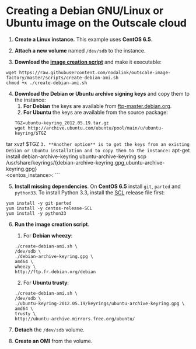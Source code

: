 # Creating a Debian GNU/Linux or Ubuntu image on the Outscale cloud

 1. **Create a Linux instance.** This example uses **CentOS 6.5**.

 2. **Attach a new volume** named `/dev/sdb` to the instance.

 3. **Download the [image creation script](https://github.com/nodalink/outscale-image-factory/blob/master/scripts/create-debian-ami.sh)** and make it executable:
 
 ```
 wget https://raw.githubusercontent.com/nodalink/outscale-image-factory/master/scripts/create-debian-ami.sh
 chmod +x ./create-debian-ami.sh
 ```

 4. **Download the Debian or Ubuntu archive signing keys** and copy them to the instance:
	1. **For Debian** the keys are available from [ftp-master.debian.org](https://ftp-master.debian.org/keys.html).
	2. **For Ubuntu** the keys are available from the source package:
	```
	TGZ=ubuntu-keyring_2012.05.19.tar.gz
	wget http://archive.ubuntu.com/ubuntu/pool/main/u/ubuntu-keyring/$TGZ
tar xvzf $TGZ
	```
	3. **Another option** is to get the keys from an existing Debian or Ubuntu installation and to copy them to the instance:
	```
	apt-get install debian-archive-keyring ubuntu-archive-keyring
	scp /usr/share/keyrings/{debian-archive-keyring.gpg,ubuntu-archive-keyring.gpg} \
	<centos_instance>:
	```

 5. **Install missing dependencies**. On **CentOS 6.5** install `git`, `parted` and `python33`. To install Python 3.3, install the [SCL](http://wiki.centos.org/AdditionalResources/Repositories/SCL) release file first:

 ```
 yum install -y git parted
 yum install -y centos-release-SCL 
 yum install -y python33
 ```
 
 6. **Run the image creation script**.
	1. For **Debian wheezy**:
	```
	./create-debian-ami.sh \
	/dev/sdb \
	./debian-archive-keyring.gpg \
	amd64 \
	wheezy \
	http://ftp.fr.debian.org/debian
	```
	2. For **Ubuntu trusty**:
	```
	./create-debian-ami.sh \
	/dev/sdb \
	./ubuntu-keyring-2012.05.19/keyrings/ubuntu-archive-keyring.gpg \
	amd64 \
	trusty \
	http://ubuntu-archive.mirrors.free.org/ubuntu/
	```
 7. **Detach** the `/dev/sdb` volume.

 8. **Create an OMI** from the volume.
